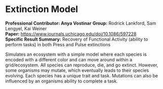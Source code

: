 # Extinction Model
**Professional Contributor: Anya Vostinar**
**Group:** Rodrick Lankford, Sam Lengyel, Kai Weiner </br>
**Paper:** https://www.journals.uchicago.edu/doi/10.1086/597228 </br>
**Specific Result Summary:** Recovery of Functional Activity (ability to perform tasks) in both Press and Pulse extinctions </br>

Simulates an ecosystem with a simple model where each species is encoded 
with a different color and can move around within a grid/ecosystem. All species
can reproduce, die, and go extinct. However, some organisms may mutate, which eventually
leads to their species evolving. Each species has a unique trait and task. Mutations can also
be influenced by an organisms ability to complete a task.
